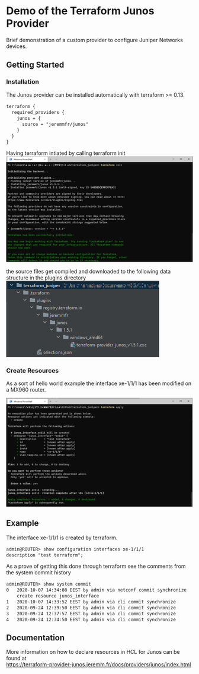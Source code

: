 # Demo of the Terraform Junos Provider
Brief demonstration of a custom provider to configure Juniper Networks devices.

## Getting Started
### Installation
The Junos provider can be installed automatically with terraform >= 0.13.
```shell
terraform {
  required_providers {
    junos = {
      source = "jeremmfr/junos"
    }
  }
}
```
Having terraform intiated by calling terraform init   
![](pictures/terraform_init.png)

the source files get compiled and downloaded to the following data structure in the plugins directory 
![](pictures/terraform_registry.png)

### Create Resources
As a sort of hello world example the interface xe-1/1/1 has been modified on a MX960 router.

![](pictures/terraform_apply.png)

## Example
The interface xe-1/1/1 is created by terraform.
```shell
admin@ROUTER> show configuration interfaces xe-1/1/1
description "test terraform";
```
As a prove of getting this done through terraform see the comments from the system commit history
```shell
admin@ROUTER> show system commit
0   2020-10-07 14:34:08 EEST by admin via netconf commit synchronize
    create resource junos_interface
1   2020-10-07 14:33:52 EEST by admin via cli commit synchronize
2   2020-09-24 12:39:50 EEST by admin via cli commit synchronize
3   2020-09-24 12:37:57 EEST by admin via cli commit synchronize
4   2020-09-24 12:34:50 EEST by admin via cli commit synchronize
```

## Documentation
More information on how to declare resources in HCL for Junos can be found at  
https://terraform-provider-junos.jeremm.fr/docs/providers/junos/index.html
